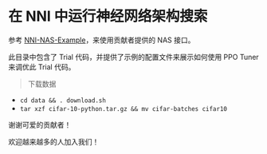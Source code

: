 **在 NNI 中运行神经网络架构搜索**  
===

参考 [NNI-NAS-Example](https://github.com/Crysple/NNI-NAS-Example)，来使用贡献者提供的 NAS 接口。

此目录中包含了 Trial 代码，并提供了示例的配置文件来展示如何使用 PPO Tuner 来调优此 Trial 代码。

> 下载数据

- `cd data && . download.sh`
- `tar xzf cifar-10-python.tar.gz && mv cifar-batches cifar10`

谢谢可爱的贡献者！

欢迎越来越多的人加入我们！